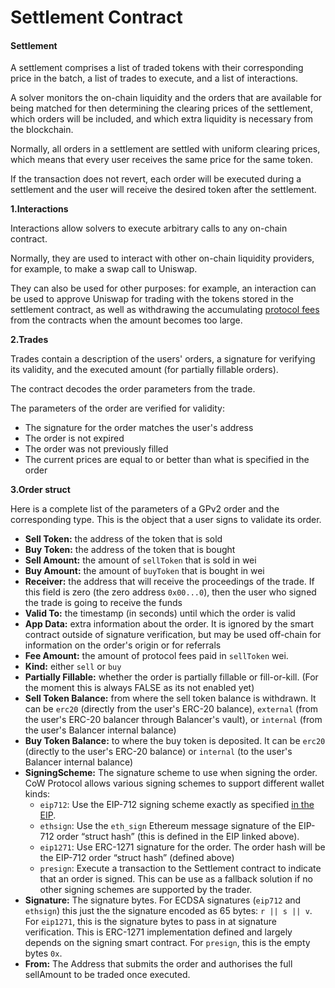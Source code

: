 # Settlement Contract

#### Settlement

A settlement comprises a list of traded tokens with their corresponding price in the batch, a list of trades to execute, and a list of interactions.

A solver monitors the on-chain liquidity and the orders that are available for being matched for then determining the clearing prices of the settlement, which orders will be included, and which extra liquidity is necessary from the blockchain.

Normally, all orders in a settlement are settled with uniform clearing prices, which means that every user receives the same price for the same token.

If the transaction does not revert, each order will be executed during a settlement and the user will receive the desired token after the settlement.

**1.Interactions**

Interactions allow solvers to execute arbitrary calls to any on-chain contract.

Normally, they are used to interact with other on-chain liquidity providers, for example, to make a swap call to Uniswap.

They can also be used for other purposes: for example, an interaction can be used to approve Uniswap for trading with the tokens stored in the settlement contract, as well as withdrawing the accumulating [protocol fees](../../overview/definitions) from the contracts when the amount becomes too large.

**2.Trades**

Trades contain a description of the users' orders, a signature for verifying its validity, and the executed amount (for partially fillable orders).

The contract decodes the order parameters from the trade.

The parameters of the order are verified for validity:

* The signature for the order matches the user's address
* The order is not expired
* The order was not previously filled
* The current prices are equal to or better than what is specified in the order

**3.Order struct**

Here is a complete list of the parameters of a GPv2 order and the corresponding type. This is the object that a user signs to validate its order.

* **Sell Token:** the address of the token that is sold
* **Buy Token:** the address of the token that is bought
* **Sell Amount:** the amount of `sellToken` that is sold in wei
* **Buy Amount:** the amount of `buyToken` that is bought in wei
* **Receiver:** the address that will receive the proceedings of the trade. If this field is zero (the zero address `0x00...0`), then the user who signed the trade is going to receive the funds
* **Valid To:** the timestamp (in seconds) until which the order is valid
* **App Data:** extra information about the order. It is ignored by the smart contract outside of signature verification, but may be used off-chain for information on the order's origin or for referrals
* **Fee Amount:** the amount of protocol fees paid in `sellToken` wei.
* **Kind:** either `sell` or `buy`
* **Partially Fillable:** whether the order is partially fillable or fill-or-kill. (For the moment this is always FALSE as its not enabled yet)
* **Sell Token Balance:** from where the sell token balance is withdrawn. It can be `erc20` (directly from the user's ERC-20 balance), `external` (from the user's ERC-20 balancer through Balancer's vault), or `internal` (from the user's Balancer internal balance)
* **Buy Token Balance:** to where the buy token is deposited. It can be `erc20` (directly to the user's ERC-20 balance) or `internal` (to the user's Balancer internal balance)
* **SigningScheme:** The signature scheme to use when signing the order. CoW Protocol allows various signing schemes to support different wallet kinds:
  * `eip712`: Use the EIP-712 signing scheme exactly as specified [in the EIP](https://eips.ethereum.org/EIPS/eip-712).
  * `ethsign`: Use the `eth_sign` Ethereum message signature of the EIP-712 order “struct hash” (this is defined in the EIP linked above).
  * `eip1271`: Use ERC-1271 signature for the order. The order hash will be the EIP-712 order “struct hash” (defined above)
  * `presign`: Execute a transaction to the Settlement contract to indicate that an order is signed. This can be use as a fallback solution if no other signing schemes are supported by the trader.
* **Signature:** The signature bytes. For ECDSA signatures (`eip712` and `ethsign`) this just the the signature encoded as 65 bytes: `r || s || v`. For `eip1271`, this is the signature bytes to pass in at signature verification. This is ERC-1271 implementation defined and largely depends on the signing smart contract. For `presign`, this is the empty bytes `0x`.
* **From:** The Address that submits the order and authorises the full sellAmount to be traded once executed.
